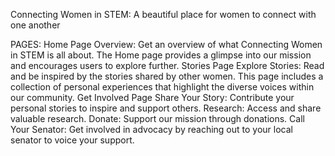 Connecting Women in STEM: A beautiful place for women to connect with one another

PAGES:
Home Page
Overview: Get an overview of what Connecting Women in STEM is all about. The Home page provides a glimpse into our mission and encourages users to explore further.
Stories Page
Explore Stories: Read and be inspired by the stories shared by other women. This page includes a collection of personal experiences that highlight the diverse voices within our community.
Get Involved Page
Share Your Story: Contribute your personal stories to inspire and support others.
Research: Access and share valuable research.
Donate: Support our mission through donations.
Call Your Senator: Get involved in advocacy by reaching out to your local senator to voice your support.
